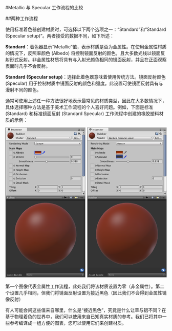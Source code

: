 #Metallic 与 Specular 工作流程的比较

##两种工作流程

使用标准着色器创建材质时，可选择以下两个选项之一：“Standard”和“Standard (Specular setup)”。两者接受的数据不同，如下所述：

**Standard**：着色器显示“Metallic”值，表示材质是否为金属性。在使用金属性材质的情况下，反照率颜色 (Albedo) 将控制镜面反射的颜色，且大多数光线以镜面反射形式反射。非金属性材质将具有与入射光颜色相同的镜面反射，并且在正面观察表面时几乎不会反射。

**Standard (Specular setup)**：选择此着色器意味着使用传统方法。镜面反射颜色 (Specular) 用于控制材质中镜面反射的颜色和强度。此设置可使镜面反射具有与漫射不同的颜色。

通常可使用上述任一种方法很好地表示最常见的材质类型，因此在大多数情况下，具体选择哪种方法是基于美术工作流程的个人喜好问题。例如，下面是标准 (Standard) 和标准镜面反射 (Standard Specular) 工作流程中创建的橡胶塑料材质的示例：
 
![随着材质表面变得更光滑，在相对于观察者的掠射角处可见的菲涅耳效应越来越明显](../uploads/Main/StandardShaderRubberAsMetallicOrSpecular.png)

第一个图像代表金属性工作流程，此处我们将该材质设置为零（非金属性）。第二个设置几乎相同，但我们将镜面反射设置为接近黑色（因此我们不会得到金属性镜像反射）

有人可能会问这些值来自哪里，什么是“接近黑色”，究竟是什么让草与铝不同？在基于物理着色的世界中，我们可以使用来自已知真实材质的参考。我们已将其中一些参考编译成一组方便的图表，您可以使用它们来创建材质。
